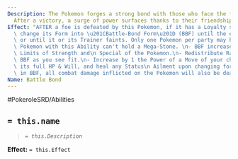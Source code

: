 ```yaml
---
Description: The Pokemon forges a strong bond with those who face the fiercest battles.
  After a victory, a surge of power surfaces thanks to their friendship.
Effect: "AFTER a foe is defeated by this Pokemon, if it has a Loyalty score of 5,\
  \ change its Form into \u201CBattle-Bond Form\u201D (BBF) until the end of the scene\
  \ or until it or its Trainer faints. Only one Pokemon per party may have this Ability.\
  \ Pokemon with this Ability can't hold a Mega-Stone. \n- BBF increases by 2 the\
  \ Limits of Strength and\n Special of the Pokemon.\n- Redistribute Rank points on\
  \ BBF as you see fit.\n- Increase by 1 the Power of a Move of your choice.\n- Restore\
  \ its full HP & Will, and heal any Status\n Ailment upon changing forms.\n- When\
  \ in BBF, all combat damage inflicted on the Pokemon will also be dealt to its Trainer."
Name: Battle Bond
---
```


#PokeroleSRD/Abilities

## `= this.name`

> *`= this.Description`*

**Effect:** `= this.Effect`